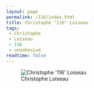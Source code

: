 ```yaml
---
layout: page
permalink: /116/index.html
title: Christophe "116" Loiseau
tags: 
 - Christophe
 - Loiseau
 - 116
 - ununhexium
readtime: false
---
```

<figure>
  <img src="{{ site.url }}/images/icon/64/misc/116.jpg" alt="Christophe '116' Loiseau">
  <figcaption>Christophe Loiseau</figcaption>
</figure>

